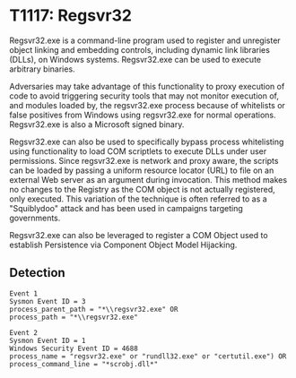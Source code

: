 # T1117: Regsvr32

Regsvr32.exe is a command-line program used to register and unregister object linking and embedding controls, including dynamic link libraries (DLLs), on Windows systems. Regsvr32.exe can be used to execute arbitrary binaries.

Adversaries may take advantage of this functionality to proxy execution of code to avoid triggering security tools that may not monitor execution of, and modules loaded by, the regsvr32.exe process because of whitelists or false positives from Windows using regsvr32.exe for normal operations. Regsvr32.exe is also a Microsoft signed binary.

Regsvr32.exe can also be used to specifically bypass process whitelisting using functionality to load COM scriptlets to execute DLLs under user permissions. Since regsvr32.exe is network and proxy aware, the scripts can be loaded by passing a uniform resource locator (URL) to file on an external Web server as an argument during invocation. This method makes no changes to the Registry as the COM object is not actually registered, only executed. This variation of the technique is often referred to as a "Squiblydoo" attack and has been used in campaigns targeting governments.

Regsvr32.exe can also be leveraged to register a COM Object used to establish Persistence via Component Object Model Hijacking. 

## Detection
```
Event 1
Sysmon Event ID = 3
process_parent_path = "*\\regsvr32.exe" OR 
process_path = "*\\regsvr32.exe"

Event 2
Sysmon Event ID = 1
Windows Security Event ID = 4688
process_name = "regsvr32.exe" or "rundll32.exe" or "certutil.exe") OR
process_command_line = "*scrobj.dll*"
```
